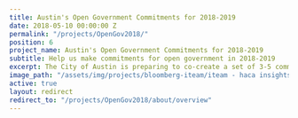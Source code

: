 ```yaml
---
title: Austin's Open Government Commitments for 2018-2019
date: 2018-05-10 00:00:00 Z
permalink: "/projects/OpenGov2018/"
position: 6
project_name: Austin's Open Government Commitments for 2018-2019
subtitle: Help us make commitments for open government in 2018-2019
excerpt: The City of Austin is preparing to co-create a set of 3-5 commitments to improve transparency and civic engagement, as part of our membership in the international Open Government Partnership.
image_path: "/assets/img/projects/bloomberg-iteam/iteam - haca insights.JPG"
active: true
layout: redirect
redirect_to: "/projects/OpenGov2018/about/overview"
---
```

